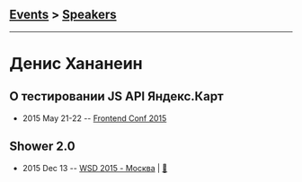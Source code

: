 ## [Events](../README.md) > [Speakers](../speakers.md)
---

# Денис Хананеин

## О тестировании JS API Яндекс.Карт
- 2015 May 21-22 -- [Frontend Conf 2015](https://www.youtube.com/watch?v=sHSdWeKrTMU)    
## Shower 2.0
- 2015 Dec 13 -- [WSD 2015 - Москва](https://www.youtube.com/watch?v=WlBXMnRZCf0)  | [:notebook:](https://wsd.events/2015/12/13/pres/shower-2/)  
